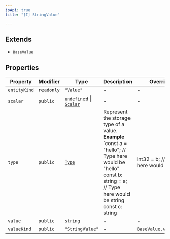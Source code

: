 ```yaml
---
jsApi: true
title: "[I] StringValue"

---
```

## Extends

- `BaseValue`

## Properties

| Property | Modifier | Type | Description | Overrides | Inherited from |
| ------ | ------ | ------ | ------ | ------ | ------ |
| `entityKind` | `readonly` | `"Value"` | - | - | `BaseValue.entityKind` |
| `scalar` | `public` | `undefined` \| [`Scalar`](Scalar.md) | - | - | - |
| `type` | `public` | [`Type`](../type-aliases/Type.md) | Represent the storage type of a value. **Example** `const a = "hello"; // Type here would be "hello" const b: string = a; // Type here would be string const c: string | int32 = b; // Type here would be string | int32` | - | `BaseValue.type` |
| `value` | `public` | `string` | - | - | - |
| `valueKind` | `public` | `"StringValue"` | - | `BaseValue.valueKind` | - |
